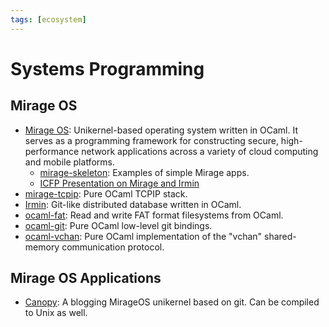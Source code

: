 ```yaml
---
tags: [ecosystem]
---
```


# Systems Programming

## Mirage OS

* [Mirage OS](https://github.com/mirage/mirage):
Unikernel-based operating system written in OCaml.
It serves as a programming framework for constructing secure,
high-performance network applications across a variety of cloud computing and mobile platforms.
  * [mirage-skeleton](https://github.com/mirage/mirage-skeleton):
  Examples of simple Mirage apps.
  * [ICFP Presentation on Mirage and Irmin](https://www.youtube.com/watch?v=nUJYGFJDVVo)
* [mirage-tcpip](https://github.com/mirage/mirage-tcpip):
Pure OCaml TCPIP stack.
* [Irmin](https://github.com/mirage/irmin):
Git-like distributed database written in OCaml.
* [ocaml-fat](https://github.com/mirage/ocaml-fat):
Read and write FAT format filesystems from OCaml.
* [ocaml-git](https://github.com/mirage/ocaml-git):
Pure OCaml low-level git bindings.
* [ocaml-vchan](https://github.com/mirage/ocaml-vchan):
Pure OCaml implementation of the "vchan" shared-memory communication protocol.

## Mirage OS Applications

* [Canopy](https://github.com/Engil/Canopy): A blogging MirageOS unikernel based on git.
Can be compiled to Unix as well.
